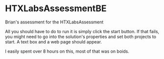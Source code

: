 # HTXLabsAssessmentBE
Brian's assessment for the HTXLabsAssessment

All you should have to do to run it is simply click the start button.
If that fails, you might need to go into the solution's properties and set both projects to start.
A text box and a web page should appear.

I easily spent over 8 hours on this, most of that was on boids.
